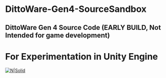 # DittoWare-Gen4-SourceSandbox
## DittoWare Gen 4 Source Code (EARLY BUILD, Not Intended for game development)
# For Experimentation in Unity Engine
[![N|Solid](https://i.imgur.com/eaSt0FS.png)](http://max-dimby.net/index.php/dittoware/)
